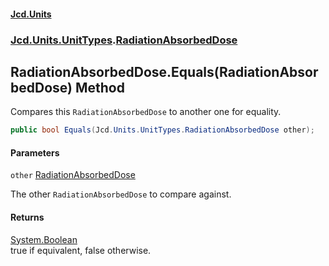 #### [Jcd.Units](index.md 'index')
### [Jcd.Units.UnitTypes](Jcd.Units.UnitTypes.md 'Jcd.Units.UnitTypes').[RadiationAbsorbedDose](Jcd.Units.UnitTypes.RadiationAbsorbedDose.md 'Jcd.Units.UnitTypes.RadiationAbsorbedDose')

## RadiationAbsorbedDose.Equals(RadiationAbsorbedDose) Method

Compares this `RadiationAbsorbedDose` to another one for equality.

```csharp
public bool Equals(Jcd.Units.UnitTypes.RadiationAbsorbedDose other);
```
#### Parameters

<a name='Jcd.Units.UnitTypes.RadiationAbsorbedDose.Equals(Jcd.Units.UnitTypes.RadiationAbsorbedDose).other'></a>

`other` [RadiationAbsorbedDose](Jcd.Units.UnitTypes.RadiationAbsorbedDose.md 'Jcd.Units.UnitTypes.RadiationAbsorbedDose')

The other `RadiationAbsorbedDose` to compare against.

#### Returns
[System.Boolean](https://docs.microsoft.com/en-us/dotnet/api/System.Boolean 'System.Boolean')  
true if equivalent, false otherwise.